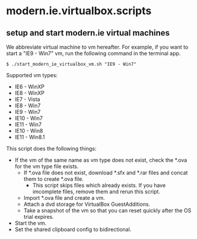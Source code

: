 modern.ie.virtualbox.scripts
============================

setup and start modern.ie virtual machines
------------------------------------------

We abbreviate virtual machine to vm hereafter.
For example, if you want to start a "IE9 - Win7" vm, run the following command in the terminal app.

```
$ ./start_modern_ie_virtualbox_vm.sh "IE9 - Win7"
```

Supported vm types:

* IE6 - WinXP
* IE8 - WinXP
* IE7 - Vista
* IE8 - Win7
* IE9 - Win7
* IE10 - Win7
* IE11 - Win7
* IE10 - Win8
* IE11 - Win8.1


This script does the following things:

* If the vm of the same name as vm type does not exist, check the *.ova for the vm type file exists.
    * If *.ova file does not exist, download *.sfx and *.rar files and concat them to create *.ova file.
        * This script skips files which already exists. If you have imcomplete files, remove them and rerun this script.
    * Import *.ova file and create a vm.
    * Attach a dvd storage for VirtualBox GuestAdditions.
    * Take a snapshot of the vm so that you can reset quickly after the OS trial expires.
* Start the vm.
* Set the shared clipboard config to bidirectional.
